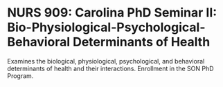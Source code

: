 # NURS 909: Carolina PhD Seminar II: Bio-Physiological-Psychological-Behavioral Determinants of Health

Examines the biological, physiological, psychological, and behavioral determinants of health and their interactions. Enrollment in the SON PhD Program.